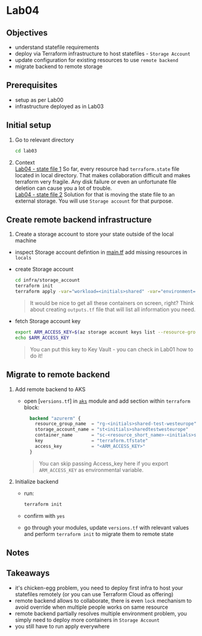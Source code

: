 # Lab04

## Objectives

- understand statefile requirements
- deploy via Terraform infrastructure to host statefiles -  `Storage Account`
- update configuration for existing resources to use `remote backend`
- migrate backend to remote storage

## Prerequisites

- setup as per Lab00
- infrastructure deployed as in Lab03

## Initial setup

1. Go to relevant directory

    ```bash
    cd lab03
    ```

2. Context  
   [Lab04 - state file 1](https://miro.com/app/board/uXjVPUuX2NQ=/?moveToWidget=3458764534089338940&cot=14) So far, every resource had `terraform.state` file located in local directory. That makes collaboration difficult and makes terraform very fragile. Any disk failure or even an unfortunate file deletion can cause you a lot of trouble.  
   [Lab04 - state file 2](https://miro.com/app/board/uXjVPUuX2NQ=/?moveToWidget=3458764534465550351&cot=14) Solution for that is moving the state file to an external storage. You will use `Storage account` for that purpose.

## Create remote backend infrastructure

1. Create a storage account to store your state outside of the local machine

- inspect Storage account defintion in [main.tf](infra/storage_account/main.tf) add missing resources in `locals`
  
- create Storage account

   ```bash
   cd infra/storage_account
   terraform init
   terraform apply -var="workload=<initials>shared" -var="environment=mgmt" -var="location=westeurope"
   ```

   > It would be nice to get all these containers on screen, right? Think about creating `outputs.tf` file that will list all information you need.

- fetch Storage account key

  ```bash
  export ARM_ACCESS_KEY=$(az storage account keys list --resource-group "rg-<initials>shared-mgmt-westeurope" --account-name "st<initials>sharedmgmtwesteurope" --query '[0].value' -o tsv)
  echo $ARM_ACCESS_KEY
  ```

  > You can put this key to Key Vault - you can check in Lab01 how to do it!

## Migrate to remote backend

1. Add remote backend to AKS

   - open [`versions.tf`] in [`aks`](infra/aks/) module and add section within `terraform` block:

     ```terraform
       backend "azurerm" {
         resource_group_name  = "rg-<initials>shared-test-westeurope"
         storage_account_name = "st<initials>sharedtestwesteurope"
         container_name       = "sc-<resource_short_name>-<initials>shared-test-westeurope"
         key                  = "terraform.tfstate"
         access_key           = "<ARM_ACCESS_KEY>"
       }
     ```

     > You can skip passing Access_key here if you export `ARM_ACCESS_KEY` as environmental variable.

2. Initialize backend

   - run:

     ```bash
     terraform init
     ```

   - confirm with `yes`

   - go through your modules, update `versions.tf` with relevant values and perform `terraform init` to migrate them to remote state

## Notes

## Takeaways

- it's chicken-egg problem, you need to deploy first infra to host your statefiles remotely (or you can use Terraform Cloud as offering)
- remote backend allows to collaborate, there is even `lock` mechanism to avoid override when multiple people works on same resource
- remote backend partially resolves multiple environment problem, you simply need to deploy more containers in `Storage Account` 
- you still have to run apply everywhere
